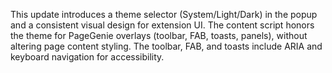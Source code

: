 This update introduces a theme selector (System/Light/Dark) in the popup and a consistent visual design for extension UI. The content script honors the theme for PageGenie overlays (toolbar, FAB, toasts, panels), without altering page content styling. The toolbar, FAB, and toasts include ARIA and keyboard navigation for accessibility.